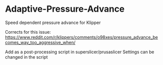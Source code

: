 # Adaptive-Pressure-Advance
Speed dependent pressure advance for Klipper

Corrects for this issue:
https://www.reddit.com/r/klippers/comments/o98xes/pressure_advance_becomes_way_too_aggressive_when/

Add as a post-processing script in superslicer/prusaslicer
Settings can be changed in the script
